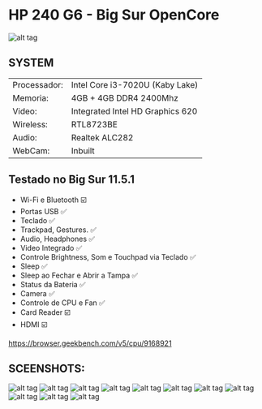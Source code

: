 # HP 240 G6 -  Big Sur OpenCore 

![alt tag](https://ssl-product-images.www8-hp.com/digmedialib/prodimg/lowres/c05532838.png "HP-240-G6")​

## SYSTEM

|||
|----------------|------------------------------------------------------------|
|Processador:| Intel Core i3-7020U (Kaby Lake) |
|Memoria:          |4GB + 4GB DDR4 2400Mhz  |         
|Video:         |Integrated Intel HD Graphics 620  |
|Wireless:          |RTL8723BE  |
|Audio:        |Realtek ALC282 |
|WebCam:          |Inbuilt  |

## Testado no Big Sur 11.5.1

  - Wi-Fi e Bluetooth :ballot_box_with_check:	
  - Portas USB :white_check_mark:
  - Teclado :white_check_mark:
  - Trackpad, Gestures. :white_check_mark:
  - Audio, Headphones :white_check_mark:
  - Video Integrado :white_check_mark:
  - Controle Brightness, Som e Touchpad via Teclado :white_check_mark:
  - Sleep :white_check_mark:
  - Sleep ao Fechar e Abrir a Tampa :white_check_mark:
  - Status da Bateria :white_check_mark:
  - Camera :white_check_mark:
  - Controle de CPU e Fan :white_check_mark:
  - Card Reader :ballot_box_with_check:
  - HDMI :ballot_box_with_check:

https://browser.geekbench.com/v5/cpu/9168921


## SCEENSHOTS:
![alt tag](https://i.ibb.co/Sf6wDQ4/2020-09-06-20-26-03.png "Lenovo s340")​
![alt tag](https://i.ibb.co/Gn9V3Bv/2020-09-06-15-43-19.png "Lenovo s340")​
![alt tag](https://i.ibb.co/yV2Bm52/2020-09-06-15-31-36.png "Lenovo s340")​
![alt tag](https://i.ibb.co/qYw7wxc/2020-09-12-16-41-27.png "Lenovo s540")​
![alt tag](https://i.ibb.co/F638wS9/2020-09-20-15-50-50.png "Lenovo s540")​
![alt tag](https://i.ibb.co/D81QLPN/2020-09-20-15-50-03.png "Lenovo s540")​
![alt tag](https://i.ibb.co/1G9LWqy/2020-09-12-16-32-25.png "Lenovo s540")​
![alt tag](https://i.ibb.co/vXngzVJ/2020-09-12-16-45-54.png "Lenovo s540")​
![alt tag](https://i.ibb.co/SwCYHfc/2020-09-06-20-25-12.png "Lenovo s340")​
![alt tag](https://i.ibb.co/4Trqj3x/2020-09-08-18-33-51.png "Lenovo s540")​
![alt tag](https://i.ibb.co/PFBLX0J/2020-09-20-16-01-11.png "Lenovo s540")​




